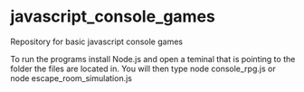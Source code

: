 # javascript_console_games
Repository for basic javascript console games

To run the programs install Node.js and open a teminal that is pointing to the folder the files are located in. You will then type node console_rpg.js or node escape_room_simulation.js
